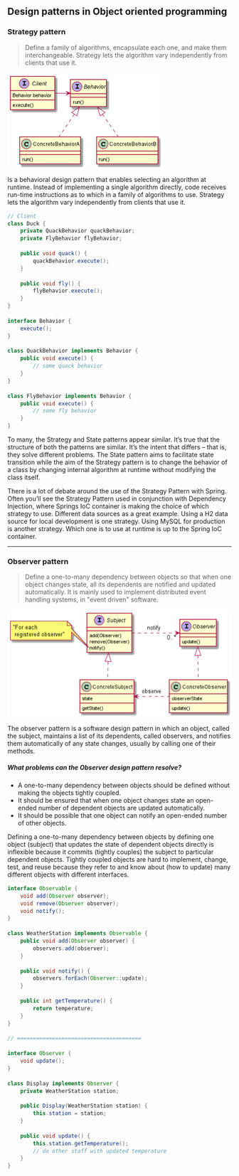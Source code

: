 ## Design patterns in Object oriented programming

### Strategy pattern
> Define a family of algorithms, encapsulate each one, and make them interchangeable. Strategy lets the algorithm vary independently from clients that use it.

![strategy](https://github.com/rromank/interview-questions/blob/master/diagrams/stategy.png?raw=true)

Is a behavioral design pattern that enables selecting an algorithm at runtime. Instead of implementing a single algorithm directly, code receives run-time instructions as to which in a family of algorithms to use.
Strategy lets the algorithm vary independently from clients that use it.

```java
// Client
class Duck {
    private QuackBehavior quackBehavior;
    private FlyBehavior flyBehavior;

    public void quack() {
        quackBehavior.execute();
    }

    public void fly() {
        flyBehavior.execute();
    }
}

interface Behavior {
    execute();
}

class QuackBehavior implements Behavior {
    public void execute() {
        // some quack behavior
    }
}

class FlyBehavior implements Behavior {
    public void execute() {
        // some fly behavior
    }
}
```

To many, the Strategy and State patterns appear similar. It’s true that the structure of both the patterns are similar. It’s the intent that differs – that is, they solve different problems. The State pattern aims to facilitate state transition while the aim of the Strategy pattern is to change the behavior of a class by changing internal algorithm at runtime without modifying the class itself.

There is a lot of debate around the use of the Strategy Pattern with Spring. Often you’ll see the Strategy Pattern used in conjunction with Dependency Injection, where Springs IoC container is making the choice of which strategy to use. Different data sources as a great example. Using a H2 data source for local development is one strategy. Using MySQL for production is another strategy. Which one is to use at runtime is up to the Spring IoC container.

---

### Observer pattern
> Define a one-to-many dependency between objects so that when one object changes state, all its dependents are notified and updated automatically. It is mainly used to implement distributed event handling systems, in "event driven" software.

![observer](https://github.com/rromank/interview-questions/blob/master/diagrams/observer.png?raw=true)

The observer pattern is a software design pattern in which an object, called the subject, maintains a list of its dependents, called observers, and notifies them automatically of any state changes, usually by calling one of their methods.

##### What problems can the Observer design pattern resolve?
* A one-to-many dependency between objects should be defined without making the objects tightly coupled.
* It should be ensured that when one object changes state an open-ended number of dependent objects are updated automatically.
* It should be possible that one object can notify an open-ended number of other objects.   

Defining a one-to-many dependency between objects by defining one object (subject) that updates the state of dependent objects directly is inflexible because it commits (tightly couples) the subject to particular dependent objects. Tightly coupled objects are hard to implement, change, test, and reuse because they refer to and know about (how to update) many different objects with different interfaces.

```java
interface Observable {
    void add(Observer observer);
    void remove(Observer observer);
    void notify();
}

class WeatherStation implements Observable {
    public void add(Observer observer) {
        observers.add(observer);
    }
    
    public void notify() {
        observers.forEach(Observer::update);
    }
    
    public int getTemperature() {
        return temperature;
    }
}

// =======================================

interface Observer {
    void update();
}

class Display implements Observer {
    private WeatherStation station;
    
    public Display(WeatherStation station) {
        this.station = station;
    }
    
    public void update() {
        this.station.getTemperature();
        // do other staff with updated temperature
    }
}
```